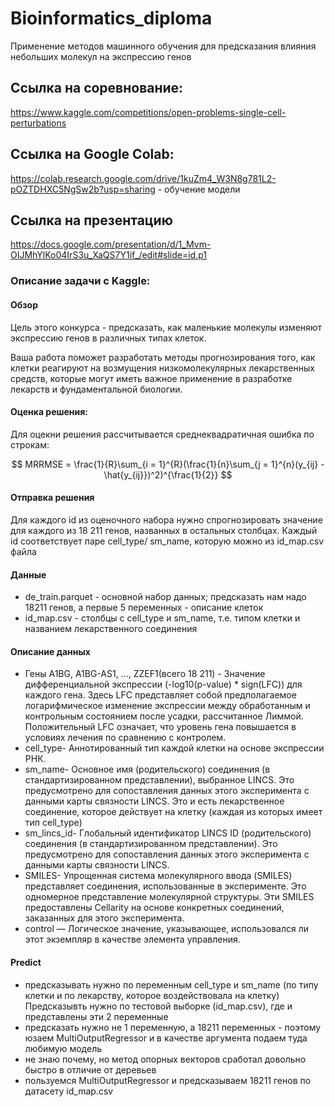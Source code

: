 # Bioinformatics_diploma
Применение методов машинного обучения для предсказания влияния небольших молекул на экспрессию генов

## Ссылка на соревнование:
https://www.kaggle.com/competitions/open-problems-single-cell-perturbations
## Ccылка на Google Colab:
https://colab.research.google.com/drive/1kuZm4_W3N8g781L2-pOZTDHXC5NgSw2b?usp=sharing - обучение модели

## Ссылка на презентацию
https://docs.google.com/presentation/d/1_Mvm-OIJMhYlKo04IrS3u_XaQS7Y1if_/edit#slide=id.p1


### Описание задачи с Kaggle:

#### Обзор
Цель этого конкурса - предсказать, как маленькие молекулы изменяют экспрессию генов в различных типах клеток.

Ваша работа поможет разработать методы прогнозирования того, как клетки реагируют на возмущения низкомолекулярных
лекарственных средств, которые могут иметь важное применение в разработке лекарств и фундаментальной биологии.

#### Оценка решения:
Для оцекни решения рассчитывается среднеквадратичная ошибка по строкам:

$$ MRRMSE = \frac{1}{R}\sum_{i = 1}^{R}(\frac{1}{n}\sum_{j = 1}^{n}(y_{ij} - \hat{y_{ij}})^2)^{\frac{1}{2}} $$

#### Отправка решения
Для каждого id из оценочного набора нужно спрогнозировать значение для каждого из 18 211 генов, названных в остальных столбцах.
Каждый id соответствует паре cell_type/ sm_name, которую можно из id_map.csv файла

#### Данные
- de_train.parquet - основной набор данных; предсказать нам надо 18211 генов, 
а первые 5 переменных - описание клеток
- id_map.csv - столбцы с cell_type и sm_name, т.е. типом клетки и названием лекарственного соединения

#### Описание данных
- Гены A1BG, A1BG-AS1, …, ZZEF1(всего 18 211) - Значение дифференциальной экспрессии (-log10(p-value) * sign(LFC)) для каждого гена.
Здесь LFC представляет собой предполагаемое логарифмическое изменение экспрессии между обработанным и контрольным состоянием после усадки, рассчитанное Лиммой.
Положительный LFC означает, что уровень гена повышается в условиях лечения по сравнению с контролем.
- cell_type- Аннотированный тип каждой клетки на основе экспрессии РНК.
- sm_name- Основное имя (родительского) соединения (в стандартизированном представлении), выбранное LINCS.
Это предусмотрено для сопоставления данных этого эксперимента с данными карты связности LINCS.
Это и есть лекарственное соединение, которое действует на клетку (каждая из которых имеет тип cell_type)
- sm_lincs_id- Глобальный идентификатор LINCS ID (родительского) соединения (в стандартизированном представлении).
Это предусмотрено для сопоставления данных этого эксперимента с данными карты связности LINCS.
- SMILES- Упрощенная система молекулярного ввода (SMILES) представляет соединения, использованные в эксперименте.
Это одномерное представление молекулярной структуры. Эти SMILES предоставлены Cellarity на основе конкретных соединений, заказанных для этого эксперимента.
- control — Логическое значение, указывающее, использовался ли этот экземпляр в качестве элемента управления.

#### Predict
- предсказывать нужно по переменным cell_type и sm_name (по типу клетки и по лекарству, которое воздействовала на клетку)
Предсказывть нужно по тестовой выборке (id_map.csv), где и представлены эти 2 переменные 
- предсказать нужно не 1 переменную, а 18211 переменных - поэтому
  юзаем MultiOutputRegressor и в качестве аргумента подаем туда любимую модель
- не знаю почему, но метод опорных векторов сработал довольно быстро в отличие от деревьев
- пользуемся MultiOutputRegressor и предсказываем 18211 генов по датасету id_map.csv
